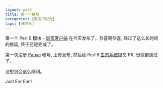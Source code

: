```yaml
---
layout: post
title: 第一个模块
categories: [默写旧时光]
tags: [旧时光]
---
```


第一个 Perl 6 模块 - [饭否客户端](https://github.com/ohmycloud/fanfou-p6) 在今天发布了。恭喜啊恭喜, 经过了这么长时间的拖延, 终于还是完成了。  

第一次注册 [Pause](https://pause.perl.org/) 帐号, 上传发布, 然后给 Perl 6 [生态系统](https://github.com/perl6/ecosystem)提交 PR, 很快都通过了。

没想到会这么顺利。

Just For Fun!
